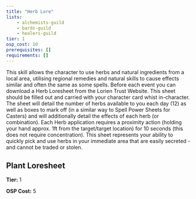 ```yaml
---
title: "Herb Lore"
lists:
    - alchemists-guild
    - bards-guild
    - healers-guild
tier: 1
osp_cost: 10
prerequisites: []
requirements: []
---
```

This skill allows the character to use herbs and natural ingredients from a local area, utilising regional remedies and natural skills to cause effects similar and often the same as some spells. Before each event you can download a Herb Loresheet from the Lorien Trust Website. This sheet should be filled out and carried with your character card whist in-character. The sheet will detail the number of herbs available to you each day (12) as well as boxes to mark off (in a similar way to Spell Power Sheets for Casters) and will additionally detail the effects of each herb (or combination). Each Herb application requires a proximity action (holding your hand approx. 1ft from the target/target location) for 10 seconds (this does not require concentration). This sheet represents your ability to quickly pick and use herbs in your immediate area that are easily secreted - and cannot be traded or stolen.


## Plant Loresheet

**Tier:** 1

**OSP Cost:** 5